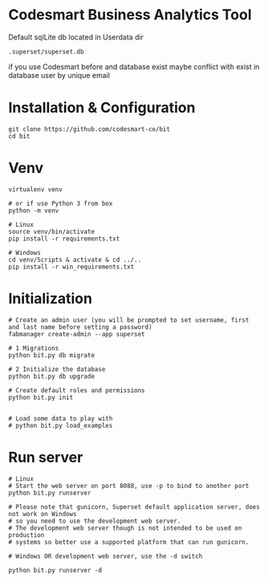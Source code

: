 # Codesmart Business Analytics Tool

Default sqlLite db located in Userdata dir 
```
.superset/superset.db
```

if you use Codesmart before and database exist maybe conflict with exist in database user by unique email

# Installation & Configuration
```
git clone https://github.com/codesmart-co/bit
cd bit
```

# Venv
```
virtualenv venv

# or if use Python 3 from box 
python -m venv

# Linux 
source venv/bin/activate
pip install -r requirements.txt

# Windows
cd venv/Scripts & activate & cd ../..
pip install -r win_requirements.txt
```

# Initialization
```
# Create an admin user (you will be prompted to set username, first and last name before setting a password)
fabmanager create-admin --app superset

# 1 Migrations
python bit.py db migrate

# 2 Initialize the database
python bit.py db upgrade

# Create default roles and permissions
python bit.py init


# Load some data to play with
# python bit.py load_examples
```

# Run server
```
# Linux 
# Start the web server on port 8088, use -p to bind to another port
python bit.py runserver
```

```
# Please note that gunicorn, Superset default application server, does not work on Windows
# so you need to use the development web server.
# The development web server though is not intended to be used on production
# systems so better use a supported platform that can run gunicorn.
```

```
# Windows OR development web server, use the -d switch

python bit.py runserver -d
```
